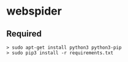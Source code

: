 # webspider

## Required 
```
> sudo apt-get install python3 python3-pip
> sudo pip3 install -r requirements.txt
```

